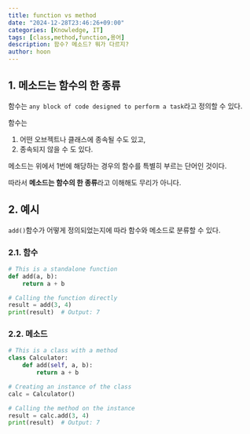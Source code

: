 ```yaml
---
title: function vs method
date: "2024-12-28T23:46:26+09:00"
categories: [Knowledge, IT]
tags: [class,method,function,용어]
description: 함수? 메소드? 뭐가 다르지?
author: hoon
---
```

## 1. 메소드는 함수의 한 종류
함수는 `any block of code designed to perform a task`라고 정의할 수 있다.

함수는 
1. 어떤 오브젝트나 클래스에 종속될 수도 있고,
2. 종속되지 않을 수 도 있다.

메소드는 위에서 1번에 해당하는 경우의 함수를 특별히 부르는 단어인 것이다.

따라서 **메소드는 함수의 한 종류**라고 이해해도 무리가 아니다.

## 2. 예시
`add()`함수가 어떻게 정의되었는지에 따라 함수와 메소드로 분류할 수 있다.

### 2.1. 함수
```python
# This is a standalone function
def add(a, b):
    return a + b

# Calling the function directly
result = add(3, 4)
print(result)  # Output: 7
```
### 2.2. 메소드
```python
# This is a class with a method
class Calculator:
    def add(self, a, b):
        return a + b

# Creating an instance of the class
calc = Calculator()

# Calling the method on the instance
result = calc.add(3, 4)
print(result)  # Output: 7
```